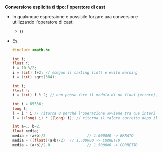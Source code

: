 **Conversione esplicita di tipo: l'operatore di cast**

- In qualunque espressione è possibile forzare una conversione utilizzando l'operatore di cast:

  - (<tipo>) <espressione>

- Es.

  ```c
  #include <math.h>
  
  int i;
  float f;
  f = 10.3/2;
  i = (int) f+2; // eseguo il casting (int) e evito warning
  i = (int) sqrt(384);
  ```

  ```c
  int i;
  float f;
  i = (int) f % 2; // non posso fare il modulo di un float (errore), così lo casto in int
  ```

  ```c
  int i = 65536;
  long l;
  l = i * i // ritorna 0 perchè l'operazione avviene tra due interi
  l = ((long) i) * ((long) i); // ritorna il valore corretto dopo il casting
  ```

  ```c
  int a=1, b=2;
  float media;
  media = (a+b)/2 					// 1.000000 -> ERRATO
  media = ((float)(a+b)/2)	// 1.500000 -> CORRETTO
  media = (a+b)/2.0 				// 1.500000 -> CORRETTO
  ```

  

